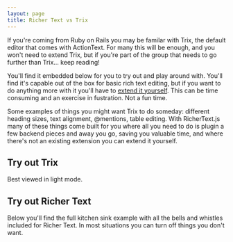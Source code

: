 ```yaml
---
layout: page
title: Richer Text vs Trix
---
```


If you're coming from Ruby on Rails you may be familar with Trix, the default editor that comes with ActionText. For many this will be enough, and you won't need to extend Trix, but if you're part of the group that needs to go further than Trix... keep reading!

You'll find it embedded below for you to try out and play around with. You'll find it's capable out of the box for basic rich text editing, but if you want to do anything more with it you'll have to [extend it yourself](https://github.com/basecamp/trix?tab=readme-ov-file#inserting-a-content-attachment). This can be time consuming and an exercise in fustration. Not a fun time.

Some examples of things you might want Trix to do someday: different heading sizes, text alignment, @mentions, table editing. With RicherText.js many of these things come built for you where all you need to do is plugin a few backend pieces and away you go, saving you valuable time, and where there's not an existing extension you can extend it yourself.

## Try out Trix

<input id="trix" type="hidden" value='<div>Hello world, from Trix!</div><pre>console.log("Hello world");</pre>'>
<trix-editor input="trix">
</trix-editor>

Best viewed in light mode.

<!---
| Feature    | Trix | Richer Text       |
| :--------- | ---- | ----------------- |
| Headings   | H1   | H1, H2, H3        |
| Text sizes | ❌   | Large, and normal |
--->

## Try out Richer Text

Below you'll find the full kitchen sink example with all the bells and whistles included for Richer Text. In most situations you can turn off things you don't want.

<input type="hidden" id="foobar" />
<richer-text-editor embeds-path="/richer-text-embeds" custom-suggestions='[{ "name": "snippets", "trigger": "!", "path": "snippets.json" },{ "name": "snippets2", "trigger": "{{", "path": "snippets2.json" }]' mentionable-users-path="/users.json" tables="true" input="foobar" callouts="true" bubble-menu-options='{ "highlight": false }' content="<div class='callout' data-color='gray'>

<p style='text-align: center'><strong><span style='font-size: 20px'>Welcome to RicherText</span></strong></p>
<p>RicherText aims to provide an alternative solution to using ActionText and Trix in Ruby on Rails. It uses a rich text editor based on TipTap (which itself is based on ProseMirror).</p>
</div>
<richer-text-embed sgid='1234'></richer-text-embed>

<h1>We have H1 headings</h1>
<p>We also have @mentions see an example here: <span data-type='mention' class='richer-text--mention' data-id='gid://app/User/2' data-label='Jane Doe' data-avatar-url='https://i.pravatar.cc/64?img=5' contenteditable='false'><img class='richer-text--mention-img' src='https://i.pravatar.cc/64?img=5' alt='Jane Doe'><span class='richer-text--mention-label'>Jane Doe</span></span>, coming at you live from a Richer Text Editor near you.</p>
<p>Not only do we have headings, and regular paragraphs, you can find an example ✨ <strong>Table</strong> ✨ below. Mind blowing stuff, isn't it? You can use the / insert menu to insert a Table</p>
<table>
  <tbody>
    <tr>
      <th>Name</th>
      <th colspan='3'>Description</th>
    </tr>
    <tr>
      <td>Cyndi Lauper</td>
      <td>singer</td>
      <td>songwriter</td>
      <td>actress</td>
    </tr>
  </tbody>
</table>

<p>Tables are an opt-in feature, so you'll need to pass <code>tables: true</code> to enable them where you want them.</p>
<h2>We have H2 headings</h2>
<p>Some text here</p>
<p>Code blocks? <em>We've got those!</em> It'll even <strong>syntax highlight</strong> as you type, try it! (Shift+Enter to exit a codeblock) Try hitting tab while you're in a codeblock too 😀.</p>
<pre>class Playground < ApplicationRecord
  has_richer_text :body
  
  validates :title, presence: true
end</pre>

<p>Need to support images in your text body? We can do that with three sizing options, small, medium and large.</p>
<img src='https://images.unsplash.com/photo-1563089145-599997674d42?ixlib=rb-4.0.3&ixid=M3wxMjA3fDB8MHxwaG90by1wYWdlfHx8fGVufDB8fHx8fA%3D%3D&auto=format&fit=crop&w=5340&q=80'>
<p>Photo by <a href='https://unsplash.com/@jrkorpa?utm_source=unsplash&utm_medium=referral&utm_content=creditCopyText'>Jr Korpa</a> on <a href='https://unsplash.com/photos/9XngoIpxcEo?utm_source=unsplash&utm_medium=referral&utm_content=creditCopyText'>Unsplash</a></p>

<richer-text-embed sgid='1235'></richer-text-embed>

" placeholder="Write something..."></richer-text-editor>
